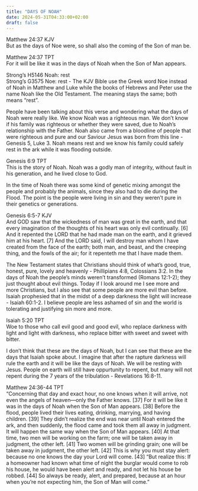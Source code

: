 ```yaml
---
title: "DAYS OF NOAH"
date: 2024-05-31T04:33:00+02:00
draft: false
---
```

<html>
 <head></head>
 <body>
  <p>Matthew 24:37 KJV<br>But as the days of Noe were, so shall also the coming of the Son of man be.</p>
  <p>Matthew 24:37 TPT<br>For it will be like it was in the days of Noah when the Son of Man appears.</p>
  <p>Strong’s H5146 Noah: rest<br>Strong’s G3575 Noe: rest - The KJV Bible use the Greek word Noe instead of Noah in Matthew and Luke while the books of Hebrews and Peter use the name Noah like the Old Testament. The meaning stays the same; both means “rest”.</p>
  <p>People have been talking about this verse and wondering what the days of Noah were really like. We know Noah was a righteous man. We don’t know if his family was righteous or whether they were saved, due to Noah’s relationship with the Father. Noah also came from a bloodline of people that were righteous and pure and our Saviour Jesus was born from this line - Genesis 5, Luke 3. Noah means rest and we know his family could safely rest in the ark while it was flooding outside.</p>
  <p>Genesis 6:9 TPT<br>This is the story of Noah. Noah was a godly man of integrity, without fault in his generation, and he lived close to God.</p>
  <p>In the time of Noah there was some kind of genetic mixing amongst the people and probably the animals, since they also had to die during the Flood. The point is the people were living in sin and they weren’t pure in their genetics or generations.</p>
  <p>Genesis 6:5-7 KJV<br>And GOD saw that the wickedness of man was great in the earth, and that every imagination of the thoughts of his heart was only evil continually. [6] And it repented the LORD that he had made man on the earth, and it grieved him at his heart. [7] And the LORD said, I will destroy man whom I have created from the face of the earth; both man, and beast, and the creeping thing, and the fowls of the air; for it repenteth me that I have made them.</p>
  <p>The New Testament states that Christians should think of what’s good, true, honest, pure, lovely and heavenly - Phillipians 4:8, Colossians 3:2. In the days of Noah the people’s minds weren’t transformed (Romans 12:1-2); they just thought about evil things. Today if I look around me I see more and more Christians, but I also see that some people are more evil than before. Isaiah prophesied that in the midst of a deep darkness the light will increase - Isaiah 60:1-2. I believe people are less ashamed of sin and the world is tolerating and justifying sin more and more.</p>
  <p>Isaiah 5:20 TPT<br>Woe to those who call evil good and good evil, who replace darkness with light and light with darkness, who replace bitter with sweet and sweet with bitter.</p>
  <p>I don’t think that these are the days of Noah, but I can see that these are the days that Isaiah spoke about. I imagine that after the rapture darkness will rule the earth and it will be like the days of Noah. We will be resting with Jesus. People on earth will still have oppurtunity to repent, but many will not repent during the 7 years of the tribulation - Revelations 16:8-11.</p>
  <p>Matthew 24:36-44 TPT<br>“Concerning that day and exact hour, no one knows when it will arrive, not even the angels of heaven—only the Father knows. [37] For it will be like it was in the days of Noah when the Son of Man appears. [38] Before the flood, people lived their lives eating, drinking, marrying, and having children. [39] They didn’t realize the end was near until Noah entered the ark, and then suddenly, the flood came and took them all away in judgment. It will happen the same way when the Son of Man appears. [40] At that time, two men will be working on the farm; one will be taken away in judgment, the other left. [41] Two women will be grinding grain; one will be taken away in judgment, the other left. [42] This is why you must stay alert: because no one knows the day your Lord will come. [43] “But realize this: If a homeowner had known what time of night the burglar would come to rob his house, he would have been alert and ready, and not let his house be robbed. [44] So always be ready, alert, and prepared, because at an hour when you’re not expecting him, the Son of Man will come.”<br>&nbsp;</p>
 </body>
</html>